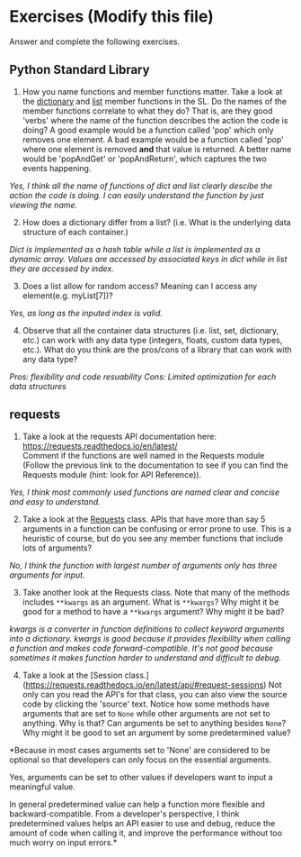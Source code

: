 # Exercises (Modify this file)

Answer and complete the following exercises.

## Python Standard Library

1. How you name functions and member functions matter. Take a look at the [dictionary](https://docs.python.org/3/library/stdtypes.html#typesmapping) 
and [list](https://docs.python.org/3/library/stdtypes.html#sequence-types-list-tuple-range) member functions in the SL. 
Do the names of the member functions correlate to what they do? That is, are they good 'verbs' where the name of the function describes the action the code is doing? A good example would be a function called 'pop' which only removes one element. A bad example would be a function called 'pop' where one element is removed **and** that value is returned. A better name would be 'popAndGet' or 'popAndReturn', which captures the two events happening.

*Yes, I think all the name of functions of dict and list clearly descibe the action the code is doing. I can easily understand the function by just viewing the name.*

2. How does a dictionary differ from a list? (i.e. What is the underlying data structure of each container.)

*Dict is implemented as a hash table while a list is implemented as a dynamic array. Values are accessed by associated keys in dict while in list they are accessed by index.*

3. Does a list allow for random access? Meaning can I access any element(e.g. myList[7])?

*Yes, as long as the inputed index is valid.*

4. Observe that all the container data structures (i.e. list, set, dictionary, etc.) can work with any data type (integers, floats, custom data types, etc.). 
What do you think are the pros/cons of a library that can work with any data type?

*Pros: flexibility and code resuability
Cons: Limited optimization for each data structures*

## requests

1. Take a look at the requests API documentation here: https://requests.readthedocs.io/en/latest/  
Comment if the functions are well named in the Requests module (Follow the previous link to the documentation to see if you can find the Requests module (hint: look for API Reference)).

*Yes, I think most commonly used functions are named clear and concise and easy to understand.*

2. Take a look at the [Requests](https://requests.readthedocs.io/en/latest/api/#lower-level-classes) class. APIs that have more than say 5 arguments in a function can be confusing or error prone to use. This is a heuristic of course, but do you see any member functions that include lots of arguments?

*No, I think the function with largest number of arguments only has three arguments for input.*

3. Take another look at the Requests class. Note that many of the methods includes `**kwargs` as an argument. What is `**kwargs`? Why might it be good for a method to have a `**kwargs` argument? Why might it be bad?  

*kwargs is a converter in function definitions to collect keyword arguments into a dictionary. kwargs is good because it provides flexibility when calling a function and makes code forward-compatible. It's not good because sometimes it makes function harder to understand and difficult to debug.*

4. Take a look at the [Session class.] (https://requests.readthedocs.io/en/latest/api/#request-sessions) Not only can you read the API's for that class, you can also view the source code by clicking the 'source' text. 
Notice how some methods have arguments that are set to `None` while other arguments are not set to anything. Why is that? Can arguments be set to anything besides `None`? Why might it be good to set an argument by some predetermined value?


*Because in most cases arguments set to 'None' are considered to be optional so that developers can only focus on the essential arguments.

Yes, arguments can be set to other values if developers want to input a meaningful value.

In general predetermined value can help a function more flexible and backward-compatible. From a developer's perspective, I think predetermined values helps an API easier to use and debug, reduce the amount of code when calling it, and improve the performance without too much worry on input errors.*
